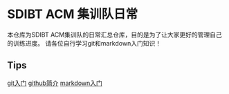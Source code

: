 # SDIBT ACM 集训队日常
本仓库为SDIBT ACM集训队的日常汇总仓库，目的是为了让大家更好的管理自己的训练进度。
请各位自行学习git和markdown入门知识！
## Tips
[git入门](http://www.liaoxuefeng.com/wiki/0013739516305929606dd18361248578c67b8067c8c017b000)
[github简介](https://guides.github.com/activities/hello-world/)
[markdown入门](https://guides.github.com/features/mastering-markdown/)
